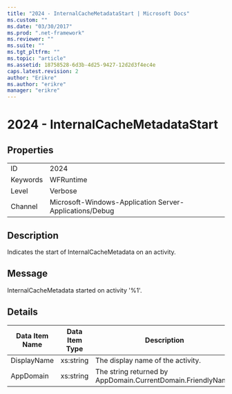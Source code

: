 ```yaml
---
title: "2024 - InternalCacheMetadataStart | Microsoft Docs"
ms.custom: ""
ms.date: "03/30/2017"
ms.prod: ".net-framework"
ms.reviewer: ""
ms.suite: ""
ms.tgt_pltfrm: ""
ms.topic: "article"
ms.assetid: 18758528-6d3b-4d25-9427-12d2d3f4ec4e
caps.latest.revision: 2
author: "Erikre"
ms.author: "erikre"
manager: "erikre"
---
```

# 2024 - InternalCacheMetadataStart
## Properties  
  
|||  
|-|-|  
|ID|2024|  
|Keywords|WFRuntime|  
|Level|Verbose|  
|Channel|Microsoft-Windows-Application Server-Applications/Debug|  
  
## Description  
 Indicates the start of InternalCacheMetadata on an activity.  
  
## Message  
 InternalCacheMetadata started on activity '%1'.  
  
## Details  
  
|Data Item Name|Data Item Type|Description|  
|--------------------|--------------------|-----------------|  
|DisplayName|xs:string|The display name of the activity.|  
|AppDomain|xs:string|The string returned by AppDomain.CurrentDomain.FriendlyName.|